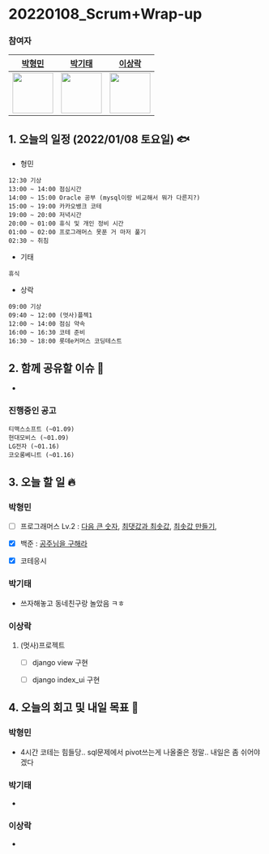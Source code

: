 # 20220108_Scrum+Wrap-up

### 참여자

| [박형민](https://github.com/npnppn)  | [박기태](https://github.com/idiot-kitto)   | [이상락](https://github.com/SangRakee)  |
| :------: | :------: | :------:
|<img src="https://github.com/npnppn.png" width="80"> | <img src="https://github.com/idiot-kitto.png" width="80">|<img src="https://github.com/SangRakee.png" width="80">

## 1. 오늘의 일정 (2022/01/08 토요일) 🐟

- 형민
```
12:30 기상
13:00 ~ 14:00 점심시간
14:00 ~ 15:00 Oracle 공부 (mysql이랑 비교해서 뭐가 다른지?)
15:00 ~ 19:00 카카오뱅크 코테
19:00 ~ 20:00 저녁시간
20:00 ~ 01:00 휴식 및 개인 정비 시간
01:00 ~ 02:00 프로그래머스 못푼 거 마저 풀기
02:30 ~ 취침
```

- 기태
```
휴식
```

- 상락
```
09:00 기상
09:40 ~ 12:00 (멋사)플젝1
12:00 ~ 14:00 점심 약속
16:00 ~ 16:30 코테 준비
16:30 ~ 18:00 롯데e커머스 코딩테스트

```

## 2. 함께 공유할 이슈 💌
- 


### 진행중인 공고
```
티맥스소프트 (~01.09)
현대모비스 (~01.09)
LG전자 (~01.16)
코오롱베니트 (~01.16)
```



## 3. 오늘 할 일 🔥



### 박형민

- [ ] 프로그래머스 Lv.2 : [다음 큰 숫자](https://programmers.co.kr/learn/courses/30/lessons/12911), [최댓값과 최솟값](https://programmers.co.kr/learn/courses/30/lessons/12939), [최솟값 만들기](https://programmers.co.kr/learn/courses/30/lessons/12941), 
- [x] 백준 : [공주님을 구해라](https://www.acmicpc.net/problem/17836)
- [x] 코테응시



### 박기태

- 쓰자해놓고 동네친구랑 놀았음 ㅋㅎ



### 이상락

1. (멋사)프로젝트
    - [ ] django view 구현
    - [ ] django index_ui 구현



## 4. 오늘의 회고 및 내일 목표 🎈


    

### 박형민

- 4시간 코테는 힘들당.. sql문제에서 pivot쓰는게 나올줄은 정말.. 내일은 좀 쉬어야겠다

### 박기태

- 


### 이상락
-
